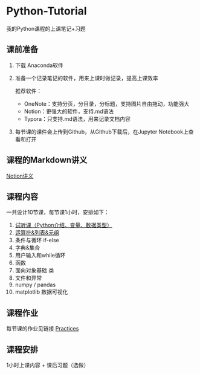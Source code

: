 # Python-Tutorial
我的Python课程的上课笔记+习题



## 课前准备

1. 下载 Anaconda软件

2. 准备一个记录笔记的软件，用来上课时做记录，提高上课效率

   推荐软件：

   - OneNote：支持分页，分目录，分标题，支持图片自由拖动，功能强大
   - Notion：更强大的软件，支持.md语法
   - Typora：只支持.md语法，用来记录文档内容

3. 每节课的课件会上传到Github，从Github下载后，在Jupyter Notebook上查看和打开

## 课程的Markdown讲义
[Notion讲义](https://www.notion.so/24ede408681b80bab7cfefcb6f5f99e7?source=copy_link)

## 课程内容

一共设计10节课，每节课1小时，安排如下：

1. [试听课（Python介绍、变量、数据类型）](https://github.com/Lynn-Luyp/Python-Tutorial/blob/main/Lesson1.ipynb)
2. [运算符&列表&元组](https://github.com/Lynn-Luyp/Python-Tutorial/blob/main/Lesson2.ipynb)
3. 条件与循环 if-else
4. 字典&集合
5. 用户输入和while循环
6. 函数
7. 面向对象基础 类
8. 文件和异常
9. numpy / pandas
10. matplotlib 数据可视化

## 课程作业

每节课的作业见链接 [Practices](https://github.com/Lynn-Luyp/Python-Tutorial/tree/main/Practices)

## 课程安排

1小时上课内容 + 课后习题（选做）
